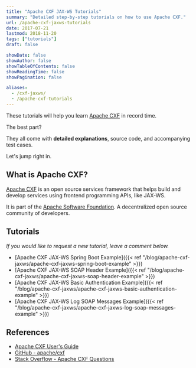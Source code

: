 ```yaml
---
title: "Apache CXF JAX-WS Tutorials"
summary: "Detailed step-by-step tutorials on how to use Apache CXF."
url: /apache-cxf-jaxws-tutorials
date: 2017-07-21
lastmod: 2018-11-20
tags: ["tutorials"]
draft: false

showDate: false
showAuthor: false
showTableOfContents: false
showReadingTime: false
showPagination: false

aliases:
  - /cxf-jaxws/
  - /apache-cxf-tutorials
---
```


These tutorials will help you learn [Apache CXF](https://en.wikipedia.org/wiki/Apache_CXF) in record time.

The best part?

They all come with **detailed explanations**, source code, and accompanying test cases.

Let's jump right in.

## What is Apache CXF?

[Apache CXF](http://cxf.apache.org/) is an open source services framework that helps build and develop services using frontend programming APIs, like JAX-WS.

It is part of the [Apache Software Foundation](https://www.apache.org/). A decentralized open source community of developers.

## Tutorials

_If you would like to request a new tutorial, leave a comment below._

* [Apache CXF JAX-WS Spring Boot Example]({{< ref "/blog/apache-cxf-jaxws/apache-cxf-jaxws-spring-boot-example" >}})
* [Apache CXF JAX-WS SOAP Header Example]({{< ref "/blog/apache-cxf-jaxws/apache-cxf-jaxws-soap-header-example" >}})
* [Apache CXF JAX-WS Basic Authentication Example]({{< ref "/blog/apache-cxf-jaxws/apache-cxf-jaxws-basic-authentication-example" >}})
* [Apache CXF JAX-WS Log SOAP Messages Example]({{< ref "/blog/apache-cxf-jaxws/apache-cxf-jaxws-log-soap-messages-example" >}})

## References

* [Apache CXF User's Guide](http://cxf.apache.org/docs/index.html)
* [GitHub - apache/cxf](https://github.com/apache/cxf)
* [Stack Overflow - Apache CXF Questions](https://stackoverflow.com/questions/tagged/cxf)
